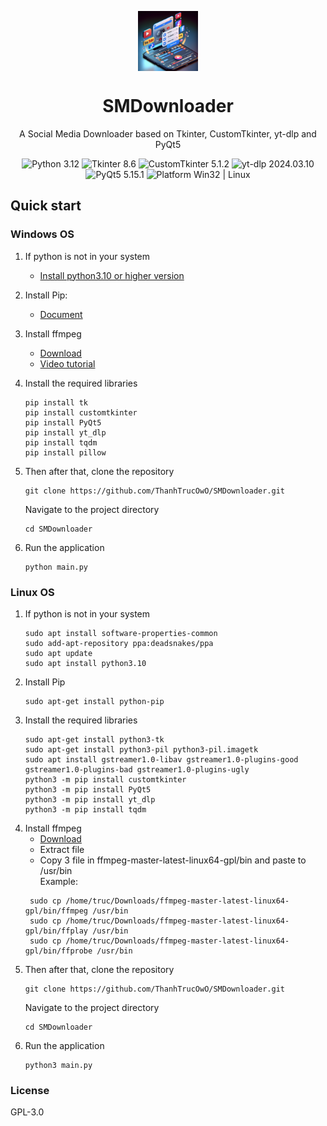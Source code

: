 <p align="center">
  <img width="96" align="center" src="Icon/logo.webp" alt="logo">
</p>
  <h1 align="center">
  SMDownloader
</h1>
<p align="center">
  A Social Media Downloader based on Tkinter, CustomTkinter, yt-dlp and PyQt5
</p>

<p align="center">

  <a style="text-decoration:none">
    <img src="https://img.shields.io/badge/Python-3.12-blue.svg?color=blue" alt="Python 3.12"/>
  </a>

  <a style="text-decoration:none">
    <img src="https://img.shields.io/badge/Tkinter-8.6-blue" alt="Tkinter 8.6"/>
  </a>
    
  <a style="text-decoration:none">
    <img src="https://img.shields.io/badge/CustomTkinter-5.1.2-blue" alt="CustomTkinter 5.1.2"/>
  </a>

  <a style="text-decoration:none">
    <img src="https://img.shields.io/badge/yt--dlp-2024.03.10-blue" alt="yt-dlp 2024.03.10"/>
  </a>

  <a style="text-decoration:none">
    <img src="https://img.shields.io/badge/PyQt5-5.15.1-blue" alt="PyQt5 5.15.1"/>
  </a>

  <a style="text-decoration:none">
    <img src="https://img.shields.io/badge/os-linux%20%20%7C%20windows-blue" alt="Platform Win32 | Linux"/>
  </a>
</p>

## Quick start

### Windows OS

1. If python is not in your system

   - [Install python3.10 or higher version](https://www.python.org/downloads/)

2. Install Pip:
   - [Document](https://pip.pypa.io/en/stable/installation/)
3. Install ffmpeg
   - [Download](https://github.com/BtbN/FFmpeg-Builds/releases/download/latest/ffmpeg-master-latest-win64-gpl.zip)
   - [Video tutorial](https://youtu.be/IECI72XEox0?t=229)
4. Install the required libraries

   ```shell
   pip install tk
   pip install customtkinter
   pip install PyQt5
   pip install yt_dlp
   pip install tqdm
   pip install pillow
   ```

5. Then after that, clone the repository
   ```shell
   git clone https://github.com/ThanhTrucOwO/SMDownloader.git
   ```
   Navigate to the project directory
   ```
   cd SMDownloader
   ```
6. Run the application
   ```shell
   python main.py
   ```

### Linux OS

1. If python is not in your system
   ```shell
   sudo apt install software-properties-common
   sudo add-apt-repository ppa:deadsnakes/ppa
   sudo apt update
   sudo apt install python3.10
   ```
2. Install Pip
   ```shell
   sudo apt-get install python-pip
   ```
3. Install the required libraries
   ```shell
   sudo apt-get install python3-tk
   sudo apt-get install python3-pil python3-pil.imagetk
   sudo apt install gstreamer1.0-libav gstreamer1.0-plugins-good gstreamer1.0-plugins-bad gstreamer1.0-plugins-ugly
   python3 -m pip install customtkinter
   python3 -m pip install PyQt5
   python3 -m pip install yt_dlp
   python3 -m pip install tqdm
   ```
4. Install ffmpeg
   - [Download](https://github.com/BtbN/FFmpeg-Builds/releases/download/latest/ffmpeg-master-latest-win64-gpl.zip)
   - Extract file
   - Copy 3 file in ffmpeg-master-latest-linux64-gpl/bin and paste to /usr/bin \
     Example:
   ```shell
    sudo cp /home/truc/Downloads/ffmpeg-master-latest-linux64-gpl/bin/ffmpeg /usr/bin
    sudo cp /home/truc/Downloads/ffmpeg-master-latest-linux64-gpl/bin/ffplay /usr/bin
    sudo cp /home/truc/Downloads/ffmpeg-master-latest-linux64-gpl/bin/ffprobe /usr/bin
   ```
5. Then after that, clone the repository
   ```shell
   git clone https://github.com/ThanhTrucOwO/SMDownloader.git
   ```
   Navigate to the project directory
   ```
   cd SMDownloader
   ```
6. Run the application
   ```shell
   python3 main.py
   ```

### License

GPL-3.0
